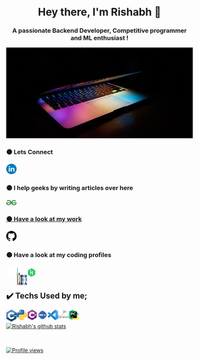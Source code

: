 <h1 align="center">Hey there, I'm Rishabh 👋</h1>
<h3 align="center">A passionate Backend Developer, Competitive programmer and ML enthusiast !</h3>
<img src = "Sphere.jpg" style="max-width:100%;"/>
<br/>
<h3>⚫ Lets Connect </h3><a href="https://www.linkedin.com/in/rishabh-tyagi-514188190/">
  <img alt="Rishabh's Linkdein" width="28px" src="linkedin.svg" />
</a>
<br/>
<h3>⚫ I help geeks by writing articles over here</h3><a href="https://auth.geeksforgeeks.org/user/rishabhtyagi2306/articles">
  <img alt="Rishabh's Geeks for Geeks" width="28px" src="GeeksforGeeks.svg" />
<br/>
<h3>⚫ Have a look at my work </h3><a href="https://github.com/rishabhtyagi2306">
  <img alt="Rishabh's Github" width="28px" src="github.png" />
</a>
<br/>
<h3>⚫ Have a look at my coding profiles</h3>
<a href="https://www.codechef.com/users/rishabhtyagi2">
  <img align="left" alt="Rishabh's CodeChef" width="28px" src="codechef.svg" />
</a>
<a href="https://codeforces.com/profile/rishabhtyagi">
  <img align="left" alt="Rishabh's CodeForces" height = "50px" width="28px" src="Codeforces_logo.svg" />
</a>
<a href="https://www.hackerrank.com/rishabhtyagi2306">
  <img align="left" alt="Rishabh's Hackerrank" width="28px" src="hackerrank.svg" />
</a>
<br/>
<br/>

<h2> ✔️ Techs Used by me; </h2>
<img align="left" alt="Rishabh's C++" width="28px" src="c.svg" />
<img align="left" alt="Rishabh's Python" height = "28px" width="28px" src="Python-logo.svg" />
<img align="left" alt="Rishabh's C#" width="28px" src="c--4.svg" />
<img align="left" alt="Rishabh's asp.net" width="28px" src="asp.svg" />
<img align="left" alt="Rishabh's vs" width="28px" src="vs.svg" />
<img align="left" alt="Rishabh's MSSSMS" width="28px" src="microsoft-sql-server.svg" />
<img align="left" alt="Rishabh's Pycharm" width="28px" src="PyCharm_Logo.svg" />

<br/>
<br/>

<a href="https://github.com/rishabhtyagi2306">
 <img align="center" src="https://github-readme-stats.vercel.app/api?username=rishabhtyagi2306&show_icons=true&theme=gotham&line_height=27" alt="Rishabh's github stats"/>
<br/>
<br/>
<br/>

  ![Profile views](https://gpvc.arturio.dev/rishabhtyagi2306)
